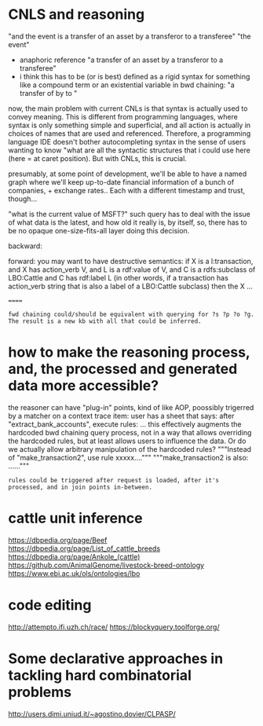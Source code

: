 # CNLS and reasoning

"and the event is a transfer of an asset by a transferor to a transferee"
"the event"
 - anaphoric reference
"a transfer of an asset by a transferor to a transferee"
 - i think this has to be (or is best) defined as a rigid syntax for something like a compound term or an existential variable in bwd chaining: "a transfer of <something> by <transferor> to <transferee>"
 
 
 now, the main problem with current CNLs is that syntax is actually used to convey meaning. This is different from programming languages, where syntax is only something simple and superficial, and all action is actually in choices of names that are used and referenced.
 Therefore, a programming language IDE doesn't bother autocompleting syntax in the sense of users wanting to know "what are all the syntactic structures that i could use here (here = at caret position). But with CNLs, this is crucial.
 
 




presumably, at some point of development, we'll be able to have a named graph where we'll keep up-to-date financial information of a bunch of companies, + exchange rates..
Each with a different timestamp and trust, though...


"what is the current value of MSFT?"
	such query has to deal with the issue of what data is the latest, and how old it really is, by itself, so, there has to be no opaque one-size-fits-all layer doing this decision.












backward:
	
	
	
	
	
	
	
	
	
forward:
	you may want to have destructive semantics:
		if
			X is a l:transaction,
			and X has action_verb V,
			and L is a rdf:value of V,
			and C is a rdfs:subclass of LBO:Cattle
			and C has rdf:label L
			(in other words, if a transaction has action_verb string that is also a label of a LBO:Cattle subclass)
		then
			the X ...
			
			
			
	====
	
	fwd chaining could/should be equivalent with querying for ?s ?p ?o ?g. The result is a new kb with all that could be inferred.




# how to make the reasoning process, and, the processed and generated data more accessible?

the reasoner can have "plug-in" points, kind of like AOP, poossibly trigerred by a matcher on a context trace item:
	user has a sheet that says: after "extract_bank_accounts", execute rules: ...
	this effectively augments the hardcoded bwd chaining query process, not in a way that allows overriding the hardcoded rules, but at least allows users to influence the data. Or do we actually allow arbitrary manipulation of the hardcoded rules? 
		"""Instead of "make_transaction2", use rule xxxxx...."""
		"""make_transaction2 is also: ......"""
	
	
	rules could be triggered after request is loaded, after it's processed, and in join points in-between.
	
	





# cattle unit inference
https://dbpedia.org/page/Beef
https://dbpedia.org/page/List_of_cattle_breeds
https://dbpedia.org/page/Ankole_(cattle)
https://github.com/AnimalGenome/livestock-breed-ontology
https://www.ebi.ac.uk/ols/ontologies/lbo



# code editing
http://attempto.ifi.uzh.ch/race/
https://blockyquery.toolforge.org/










# Some declarative approaches in tackling hard combinatorial problems
http://users.dimi.uniud.it/~agostino.dovier/CLPASP/
